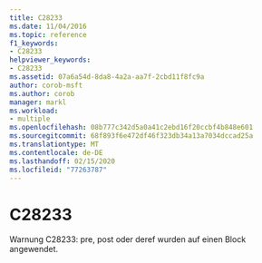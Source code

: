 ```yaml
---
title: C28233
ms.date: 11/04/2016
ms.topic: reference
f1_keywords:
- C28233
helpviewer_keywords:
- C28233
ms.assetid: 07a6a54d-8da8-4a2a-aa7f-2cbd11f8fc9a
author: corob-msft
ms.author: corob
manager: markl
ms.workload:
- multiple
ms.openlocfilehash: 08b777c342d5a0a41c2ebd16f20ccbf4b848e601
ms.sourcegitcommit: 68f893f6e472df46f323db34a13a7034dccad25a
ms.translationtype: MT
ms.contentlocale: de-DE
ms.lasthandoff: 02/15/2020
ms.locfileid: "77263787"
---
```

# <a name="c28233"></a>C28233
Warnung C28233: pre, post oder deref wurden auf einen Block angewendet.
